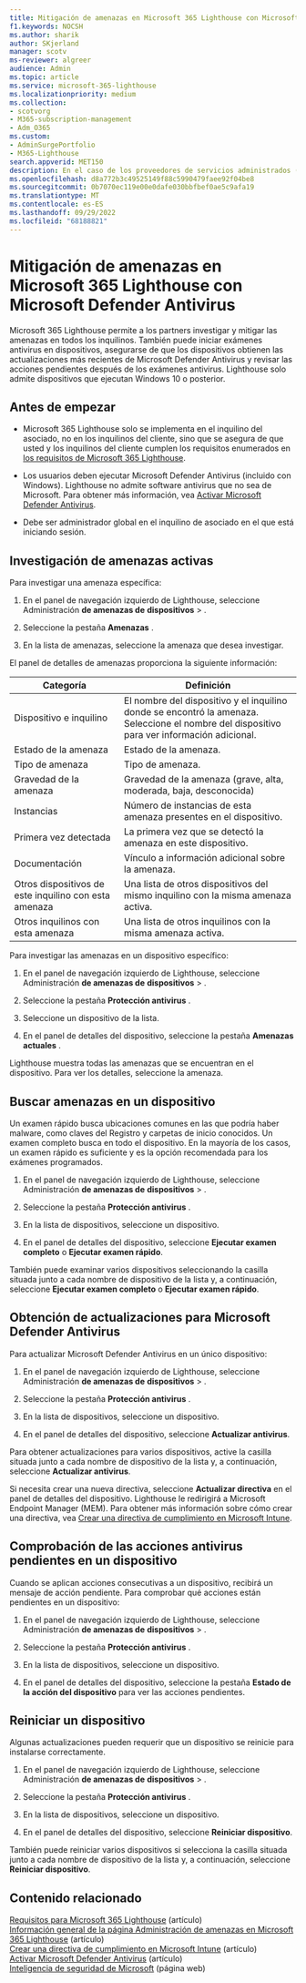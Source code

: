 ```yaml
---
title: Mitigación de amenazas en Microsoft 365 Lighthouse con Microsoft Defender Antivirus
f1.keywords: NOCSH
ms.author: sharik
author: SKjerland
manager: scotv
ms-reviewer: algreer
audience: Admin
ms.topic: article
ms.service: microsoft-365-lighthouse
ms.localizationpriority: medium
ms.collection:
- scotvorg
- M365-subscription-management
- Adm_O365
ms.custom:
- AdminSurgePortfolio
- M365-Lighthouse
search.appverid: MET150
description: En el caso de los proveedores de servicios administrados (MSP) que usan Microsoft 365 Lighthouse, obtenga información sobre la mitigación de amenazas con Microsoft Defender Antivirus.
ms.openlocfilehash: d8a772b3c49525149f88c5990479faee92f04be8
ms.sourcegitcommit: 0b7070ec119e00e0dafe030bbfbef0ae5c9afa19
ms.translationtype: MT
ms.contentlocale: es-ES
ms.lasthandoff: 09/29/2022
ms.locfileid: "68188821"
---
```

# <a name="mitigate-threats-in-microsoft-365-lighthouse-with-microsoft-defender-antivirus"></a>Mitigación de amenazas en Microsoft 365 Lighthouse con Microsoft Defender Antivirus

Microsoft 365 Lighthouse permite a los partners investigar y mitigar las amenazas en todos los inquilinos. También puede iniciar exámenes antivirus en dispositivos, asegurarse de que los dispositivos obtienen las actualizaciones más recientes de Microsoft Defender Antivirus y revisar las acciones pendientes después de los exámenes antivirus. Lighthouse solo admite dispositivos que ejecutan Windows 10 o posterior.

## <a name="before-you-begin"></a>Antes de empezar

- Microsoft 365 Lighthouse solo se implementa en el inquilino del asociado, no en los inquilinos del cliente, sino que se asegura de que usted y los inquilinos del cliente cumplen los requisitos enumerados en [los requisitos de Microsoft 365 Lighthouse](m365-lighthouse-requirements.md).

- Los usuarios deben ejecutar Microsoft Defender Antivirus (incluido con Windows). Lighthouse no admite software antivirus que no sea de Microsoft. Para obtener más información, vea [Activar Microsoft Defender Antivirus](/mem/intune/user-help/turn-on-defender-windows).

- Debe ser administrador global en el inquilino de asociado en el que está iniciando sesión.

## <a name="investigate-active-threats"></a>Investigación de amenazas activas

Para investigar una amenaza específica:

1. En el panel de navegación izquierdo de Lighthouse, seleccione Administración **de amenazas de** **dispositivos** > .

2. Seleccione la pestaña **Amenazas** .

3. En la lista de amenazas, seleccione la amenaza que desea investigar.

El panel de detalles de amenazas proporciona la siguiente información:

| Categoría                                      | Definición                                                                                                   |
|-----------------------------------------------|--------------------------------------------------------------------------------------------------------------|
| Dispositivo e inquilino                             | El nombre del dispositivo y el inquilino donde se encontró la amenaza. Seleccione el nombre del dispositivo para ver información adicional. |
| Estado de la amenaza                                 | Estado de la amenaza.                                                                                    |
| Tipo de amenaza                                   | Tipo de amenaza.                                                                                              |
| Gravedad de la amenaza                               | Gravedad de la amenaza (grave, alta, moderada, baja, desconocida)                                                    |
| Instancias                                     | Número de instancias de esta amenaza presentes en el dispositivo.                                                    |
| Primera vez detectada                                | La primera vez que se detectó la amenaza en este dispositivo.                                                           |
| Documentación                                 | Vínculo a información adicional sobre la amenaza.                                                             |
| Otros dispositivos de este inquilino con esta amenaza | Una lista de otros dispositivos del mismo inquilino con la misma amenaza activa.                                      |
| Otros inquilinos con esta amenaza                | Una lista de otros inquilinos con la misma amenaza activa.                                                         |

Para investigar las amenazas en un dispositivo específico:

1. En el panel de navegación izquierdo de Lighthouse, seleccione Administración **de amenazas de** **dispositivos** > .

2. Seleccione la pestaña **Protección antivirus** .

3. Seleccione un dispositivo de la lista.

4. En el panel de detalles del dispositivo, seleccione la pestaña **Amenazas actuales** .

Lighthouse muestra todas las amenazas que se encuentran en el dispositivo. Para ver los detalles, seleccione la amenaza.

## <a name="scan-for-threats-on-a-device"></a>Buscar amenazas en un dispositivo

Un examen rápido busca ubicaciones comunes en las que podría haber malware, como claves del Registro y carpetas de inicio conocidos. Un examen completo busca en todo el dispositivo. En la mayoría de los casos, un examen rápido es suficiente y es la opción recomendada para los exámenes programados.

1. En el panel de navegación izquierdo de Lighthouse, seleccione Administración **de amenazas de** **dispositivos** > .

2. Seleccione la pestaña **Protección antivirus** .

3. En la lista de dispositivos, seleccione un dispositivo.

4. En el panel de detalles del dispositivo, seleccione **Ejecutar examen completo** o **Ejecutar examen rápido**.

También puede examinar varios dispositivos seleccionando la casilla situada junto a cada nombre de dispositivo de la lista y, a continuación, seleccione **Ejecutar examen completo** o **Ejecutar examen rápido**.

## <a name="get-updates-for-microsoft-defender-antivirus"></a>Obtención de actualizaciones para Microsoft Defender Antivirus

Para actualizar Microsoft Defender Antivirus en un único dispositivo:

1. En el panel de navegación izquierdo de Lighthouse, seleccione Administración **de amenazas de** **dispositivos** > .

2. Seleccione la pestaña **Protección antivirus** .

3. En la lista de dispositivos, seleccione un dispositivo.

4. En el panel de detalles del dispositivo, seleccione **Actualizar antivirus**.

Para obtener actualizaciones para varios dispositivos, active la casilla situada junto a cada nombre de dispositivo de la lista y, a continuación, seleccione **Actualizar antivirus**.

Si necesita crear una nueva directiva, seleccione **Actualizar directiva** en el panel de detalles del dispositivo. Lighthouse le redirigirá a Microsoft Endpoint Manager (MEM). Para obtener más información sobre cómo crear una directiva, vea [Crear una directiva de cumplimiento en Microsoft Intune](/mem/intune/protect/create-compliance-policy).

## <a name="check-pending-antivirus-actions-on-a-device"></a>Comprobación de las acciones antivirus pendientes en un dispositivo

Cuando se aplican acciones consecutivas a un dispositivo, recibirá un mensaje de acción pendiente. Para comprobar qué acciones están pendientes en un dispositivo:

1. En el panel de navegación izquierdo de Lighthouse, seleccione Administración **de amenazas de** **dispositivos** > .

2. Seleccione la pestaña **Protección antivirus** .

3. En la lista de dispositivos, seleccione un dispositivo.

4. En el panel de detalles del dispositivo, seleccione la pestaña **Estado de la acción del dispositivo** para ver las acciones pendientes.

## <a name="restart-a-device"></a>Reiniciar un dispositivo

Algunas actualizaciones pueden requerir que un dispositivo se reinicie para instalarse correctamente.

1. En el panel de navegación izquierdo de Lighthouse, seleccione Administración **de amenazas de** **dispositivos** > .

2. Seleccione la pestaña **Protección antivirus** .

3. En la lista de dispositivos, seleccione un dispositivo.

4. En el panel de detalles del dispositivo, seleccione **Reiniciar dispositivo**.

También puede reiniciar varios dispositivos si selecciona la casilla situada junto a cada nombre de dispositivo de la lista y, a continuación, seleccione **Reiniciar dispositivo**.

## <a name="related-content"></a>Contenido relacionado

[Requisitos para Microsoft 365 Lighthouse](m365-lighthouse-requirements.md) (artículo)\
[Información general de la página Administración de amenazas en Microsoft 365 Lighthouse](m365-lighthouse-threat-management-page-overview.md) (artículo)\
[Crear una directiva de cumplimiento en Microsoft Intune](/mem/intune/protect/create-compliance-policy) (artículo)\
[Activar Microsoft Defender Antivirus](/mem/intune/user-help/turn-on-defender-windows) (artículo)\
[Inteligencia de seguridad de Microsoft](https://www.microsoft.com/wdsi/threats) (página web)
